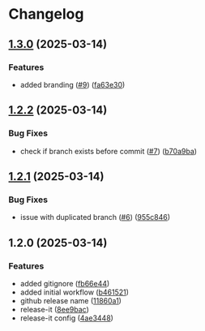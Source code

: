 # Changelog

## [1.3.0](https://github.com/codemask-labs/update-nvmrc-action/compare/v1.2.2...v1.3.0) (2025-03-14)

### Features

* added branding ([#9](https://github.com/codemask-labs/update-nvmrc-action/issues/9)) ([fa63e30](https://github.com/codemask-labs/update-nvmrc-action/commit/fa63e303cfbd0431c162a3d2b041bbbb5f583e07))

## [1.2.2](https://github.com/codemask-labs/update-nvmrc-action/compare/v1.2.1...v1.2.2) (2025-03-14)

### Bug Fixes

* check if branch exists before commit ([#7](https://github.com/codemask-labs/update-nvmrc-action/issues/7)) ([b70a9ba](https://github.com/codemask-labs/update-nvmrc-action/commit/b70a9ba0b6e4bdfe16f5d2afb174ad3917b41293))

## [1.2.1](https://github.com/codemask-labs/update-nvmrc-action/compare/v1.2.0...v1.2.1) (2025-03-14)

### Bug Fixes

* issue with duplicated branch ([#6](https://github.com/codemask-labs/update-nvmrc-action/issues/6)) ([955c846](https://github.com/codemask-labs/update-nvmrc-action/commit/955c846df547627ec1aa58449c830ad42b60bbe3))

## 1.2.0 (2025-03-14)

### Features

* added gitignore ([fb66e44](https://github.com/codemask-labs/update-nvmrc-action/commit/fb66e44b01b2717ec55e7fd2187c6c71e4dcd0bf))
* added initial workflow ([b461521](https://github.com/codemask-labs/update-nvmrc-action/commit/b4615210e042e572ee8b696a241208fb10a121d8))
* github release name ([11860a1](https://github.com/codemask-labs/update-nvmrc-action/commit/11860a14b947bdc223b84e5127cb53a7fd8ff2a6))
* release-it ([8ee9bac](https://github.com/codemask-labs/update-nvmrc-action/commit/8ee9baccd10895ed5837bb80e9714541a9c9a00f))
* release-it config ([4ae3448](https://github.com/codemask-labs/update-nvmrc-action/commit/4ae344889f0684a2ff669f9baf06ee42a2c84b33))
